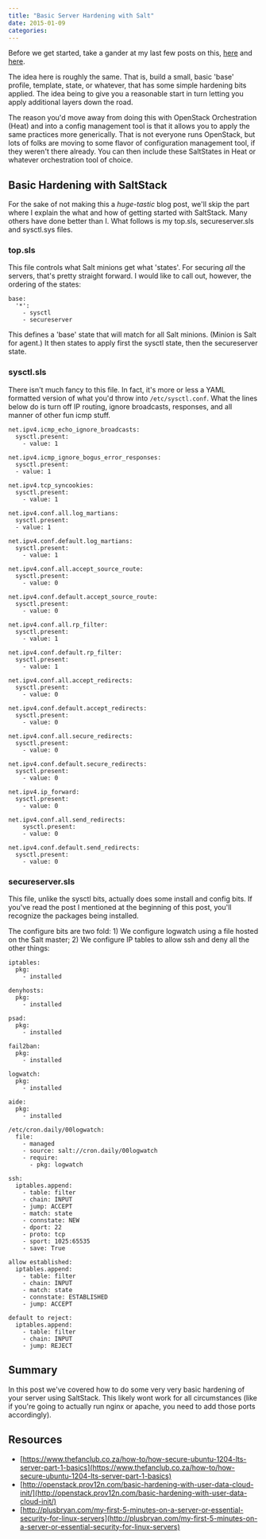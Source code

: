 ```yaml
---
title: "Basic Server Hardening with Salt"
date: 2015-01-09
categories: 
---
```


Before we get started, take a gander at my last few posts on this, [here](http://openstack.prov12n.com/basic-hardening-part-2-using-heat-templates/) and [here](http://openstack.prov12n.com/basic-hardening-with-user-data-cloud-init/).

The idea here is roughly the same. That is, build a small, basic 'base' profile, template, state, or whatever, that has some simple hardening bits applied. The idea being to give you a reasonable start in turn letting you apply additional layers down the road.

The reason you'd move away from doing this with OpenStack Orchestration (Heat) and into a config management tool is that it allows you to apply the same practices more generically. That is not everyone runs OpenStack, but lots of folks are moving to some flavor of configuration management tool, if they weren't there already. You can then include these SaltStates in Heat or whatever orchestration tool of choice.

## Basic Hardening with SaltStack

For the sake of not making this a *huge-tastic* blog post, we'll skip the part where I explain the what and how of getting started with SaltStack. Many others have done better than I. What follows is my top.sls, secureserver.sls and sysctl.sys files.

### top.sls

This file controls what Salt minions get what 'states'. For securing *all* the servers, that's pretty straight forward. I would like to call out, however, the ordering of the states:

```
base:
  '*':
    - sysctl
    - secureserver
```

This defines a 'base' state that will match for all Salt minions. (Minion is Salt for agent.) It then states to apply first the sysctl state, then the secureserver state.

### sysctl.sls

There isn't much fancy to this file. In fact, it's more or less a YAML formatted version of what you'd throw into ```/etc/sysctl.conf```. What the lines below do is turn off IP routing, ignore broadcasts, responses, and all manner of other fun icmp stuff.

```
net.ipv4.icmp_echo_ignore_broadcasts:
  sysctl.present:
    - value: 1

net.ipv4.icmp_ignore_bogus_error_responses:
  sysctl.present:
  - value: 1

net.ipv4.tcp_syncookies:
  sysctl.present:
    - value: 1

net.ipv4.conf.all.log_martians:
  sysctl.present:
  - value: 1

net.ipv4.conf.default.log_martians:
  sysctl.present:
    - value: 1

net.ipv4.conf.all.accept_source_route:
  sysctl.present:
    - value: 0

net.ipv4.conf.default.accept_source_route:
  sysctl.present:
    - value: 0

net.ipv4.conf.all.rp_filter:
  sysctl.present:
    - value: 1

net.ipv4.conf.default.rp_filter:
  sysctl.present:
    - value: 1

net.ipv4.conf.all.accept_redirects:
  sysctl.present:
    - value: 0

net.ipv4.conf.default.accept_redirects:
  sysctl.present:
    - value: 0

net.ipv4.conf.all.secure_redirects:
  sysctl.present:
    - value: 0

net.ipv4.conf.default.secure_redirects:
  sysctl.present:
    - value: 0

net.ipv4.ip_forward:
  sysctl.present:
    - value: 0

net.ipv4.conf.all.send_redirects:
    sysctl.present:
    - value: 0

net.ipv4.conf.default.send_redirects:
  sysctl.present:
    - value: 0
```

### secureserver.sls

This file, unlike the sysctl bits, actually does some install and config bits. If you've read the post I mentioned at the beginning of this post, you'll recognize the packages being installed.

The configure bits are two fold: 1) We configure logwatch using a file hosted on the Salt master; 2) We configure IP tables to allow ssh and deny all the other things:

```
iptables:
  pkg:
    - installed

denyhosts:
  pkg:
    - installed

psad:
  pkg:
    - installed

fail2ban:
  pkg:
    - installed

logwatch:
  pkg:
    - installed

aide:
  pkg:
    - installed

/etc/cron.daily/00logwatch:
  file:
    - managed
    - source: salt://cron.daily/00logwatch
    - require:
      - pkg: logwatch

ssh:
  iptables.append:
    - table: filter
    - chain: INPUT
    - jump: ACCEPT
    - match: state
    - connstate: NEW
    - dport: 22
    - proto: tcp
    - sport: 1025:65535
    - save: True

allow established:
  iptables.append:
    - table: filter
    - chain: INPUT
    - match: state
    - connstate: ESTABLISHED
    - jump: ACCEPT

default to reject:
  iptables.append:
    - table: filter
    - chain: INPUT
    - jump: REJECT
```

## Summary

In this post we've covered how to do some very very basic hardening of your server using SaltStack. This likely wont work for all circumstances (like if you're going to actually run nginx or apache, you need to add those ports accordingly).

## Resources
- [https://www.thefanclub.co.za/how-to/how-secure-ubuntu-1204-lts-server-part-1-basics](https://www.thefanclub.co.za/how-to/how-secure-ubuntu-1204-lts-server-part-1-basics)
- [http://openstack.prov12n.com/basic-hardening-with-user-data-cloud-init/](http://openstack.prov12n.com/basic-hardening-with-user-data-cloud-init/)
- [http://plusbryan.com/my-first-5-minutes-on-a-server-or-essential-security-for-linux-servers](http://plusbryan.com/my-first-5-minutes-on-a-server-or-essential-security-for-linux-servers)